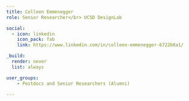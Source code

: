```yaml
---
title: Colleen Emmenegger
role: Senior Researcher</br> UCSD DesignLab

social:
  - icon: linkedin
    icon_pack: fab
    link: https://www.linkedin.com/in/colleen-emmenegger-6722b8a1/

_build:
  render: never
  list: always

user_groups:
    - Postdocs and Senior Researchers (Alumni)

---
```

